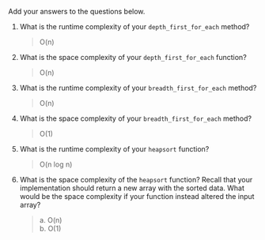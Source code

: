 Add your answers to the questions below.

1. What is the runtime complexity of your `depth_first_for_each` method?
    > O(n)
2. What is the space complexity of your `depth_first_for_each` function?
    > O(n)
3. What is the runtime complexity of your `breadth_first_for_each` method?
    > O(n)
4. What is the space complexity of your `breadth_first_for_each` method?
    > O(1)
5. What is the runtime complexity of your `heapsort` function?
    > O(n log n)
6. What is the space complexity of the `heapsort` function? Recall that your implementation should return a new array with the sorted data. What would be the space complexity if your function instead altered the input array?
    > a. O(n)  
    > b. O(1)
